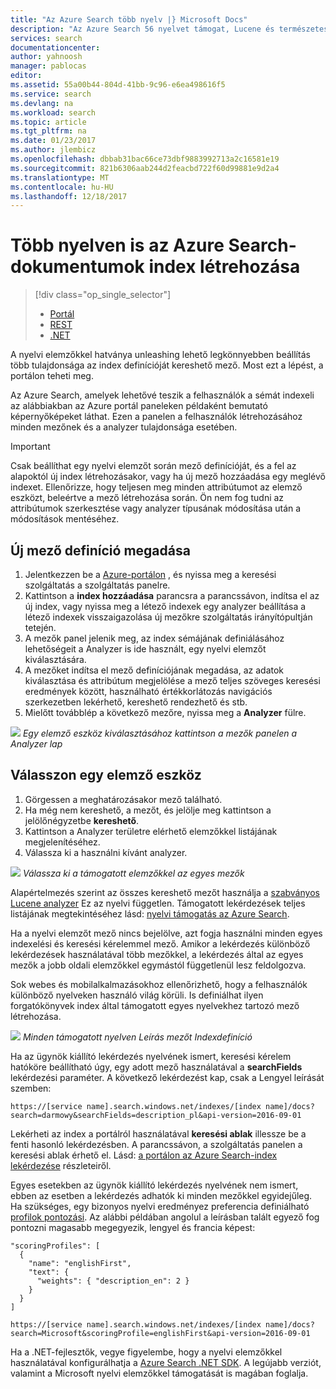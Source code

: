 ```yaml
---
title: "Az Azure Search több nyelv |} Microsoft Docs"
description: "Az Azure Search 56 nyelvet támogat, Lucene és természetes nyelvű feldolgozása technológia a Microsoft a nyelvi elemzőkkel kihasználva."
services: search
documentationcenter: 
author: yahnoosh
manager: pablocas
editor: 
ms.assetid: 55a00b44-804d-41bb-9c96-e6ea498616f5
ms.service: search
ms.devlang: na
ms.workload: search
ms.topic: article
ms.tgt_pltfrm: na
ms.date: 01/23/2017
ms.author: jlembicz
ms.openlocfilehash: dbbab31bac66ce73dbf9883992713a2c16581e19
ms.sourcegitcommit: 821b6306aab244d2feacbd722f60d99881e9d2a4
ms.translationtype: MT
ms.contentlocale: hu-HU
ms.lasthandoff: 12/18/2017
---
```

# <a name="create-an-index-for-documents-in-multiple-languages-in-azure-search"></a>Több nyelven is az Azure Search-dokumentumok index létrehozása
> [!div class="op_single_selector"]
>
> * [Portál](search-language-support.md)
> * [REST](https://msdn.microsoft.com/library/azure/dn879793.aspx)
> * [.NET](https://msdn.microsoft.com/library/azure/microsoft.azure.search.models.analyzername.aspx)
>
>

A nyelvi elemzőkkel hatványa unleashing lehető legkönnyebben beállítás több tulajdonsága az index definícióját kereshető mező. Most ezt a lépést, a portálon teheti meg.

Az Azure Search, amelyek lehetővé teszik a felhasználók a sémát indexeli az alábbiakban az Azure portál paneleken példaként bemutató képernyőképeket láthat. Ezen a panelen a felhasználók létrehozásához minden mezőnek és a analyzer tulajdonsága esetében.

> [!IMPORTANT]
> Csak beállíthat egy nyelvi elemzőt során mező definícióját, és a fel az alapoktól új index létrehozásakor, vagy ha új mező hozzáadása egy meglévő indexet. Ellenőrizze, hogy teljesen meg minden attribútumot az elemző eszközt, beleértve a mező létrehozása során. Ön nem fog tudni az attribútumok szerkesztése vagy analyzer típusának módosítása után a módosítások mentéséhez.
>
>

## <a name="define-a-new-field-definition"></a>Új mező definíció megadása
1. Jelentkezzen be a [Azure-portálon](https://portal.azure.com) , és nyissa meg a keresési szolgáltatás a szolgáltatás panelre.
2. Kattintson a **index hozzáadása** parancsra a parancssávon, indítsa el az új index, vagy nyissa meg a létező indexek egy analyzer beállítása a létező indexek visszaigazolása új mezőkre szolgáltatás irányítópultján tetején.
3. A mezők panel jelenik meg, az index sémájának definiálásához lehetőségeit a Analyzer is ide használt, egy nyelvi elemzőt kiválasztására.
4. A mezőket indítsa el mező definíciójának megadása, az adatok kiválasztása és attribútum megjelölése a mező teljes szöveges keresési eredmények között, használható értékkorlátozás navigációs szerkezetben lekérhető, kereshető rendezhető és stb.
5. Mielőtt továbblép a következő mezőre, nyissa meg a **Analyzer** fülre.

![][1]
*Egy elemző eszköz kiválasztásához kattintson a mezők panelen a Analyzer lap*

## <a name="choose-an-analyzer"></a>Válasszon egy elemző eszköz
1. Görgessen a meghatározásakor mező található.
2. Ha még nem kereshető, a mezőt, és jelölje meg kattintson a jelölőnégyzetbe **kereshető**.
3. Kattintson a Analyzer területre elérhető elemzőkkel listájának megjelenítéséhez.
4. Válassza ki a használni kívánt analyzer.

![][2]
*Válassza ki a támogatott elemzőkkel az egyes mezők*

Alapértelmezés szerint az összes kereshető mezőt használja a [szabványos Lucene analyzer](http://lucene.apache.org/core/4_10_0/analyzers-common/org/apache/lucene/analysis/standard/StandardAnalyzer.html) Ez az nyelvi független. Támogatott lekérdezések teljes listájának megtekintéséhez lásd: [nyelvi támogatás az Azure Search](https://msdn.microsoft.com/library/azure/dn879793.aspx).

Ha a nyelvi elemzőt mező nincs bejelölve, azt fogja használni minden egyes indexelési és keresési kérelemmel mező. Amikor a lekérdezés különböző lekérdezések használatával több mezőkkel, a lekérdezés által az egyes mezők a jobb oldali elemzőkkel egymástól függetlenül lesz feldolgozva.

Sok webes és mobilalkalmazásokhoz ellenőrizhető, hogy a felhasználók különböző nyelveken használó világ körüli. Is definiálhat ilyen forgatókönyvek index által támogatott egyes nyelvekhez tartozó mező létrehozása.

![][3]
*Minden támogatott nyelven Leírás mezőt Indexdefiníció*

Ha az ügynök kiállító lekérdezés nyelvének ismert, keresési kérelem hatóköre beállítható úgy, egy adott mező használatával a **searchFields** lekérdezési paraméter. A következő lekérdezést kap, csak a Lengyel leírását szemben:

`https://[service name].search.windows.net/indexes/[index name]/docs?search=darmowy&searchFields=description_pl&api-version=2016-09-01`

Lekérheti az index a portálról használatával **keresési ablak** illessze be a fenti hasonló lekérdezésben. A parancssávon, a szolgáltatás panelen a keresési ablak érhető el. Lásd: [a portálon az Azure Search-index lekérdezése](search-explorer.md) részleteiről.

Egyes esetekben az ügynök kiállító lekérdezés nyelvének nem ismert, ebben az esetben a lekérdezés adhatók ki minden mezőkkel egyidejűleg. Ha szükséges, egy bizonyos nyelvi eredményez preferencia definiálható [profilok pontozási](https://msdn.microsoft.com/library/azure/dn798928.aspx). Az alábbi példában angolul a leírásban talált egyező fog pontozni magasabb megegyezik, lengyel és francia képest:

    "scoringProfiles": [
      {
        "name": "englishFirst",
        "text": {
          "weights": { "description_en": 2 }
        }
      }
    ]

`https://[service name].search.windows.net/indexes/[index name]/docs?search=Microsoft&scoringProfile=englishFirst&api-version=2016-09-01`

Ha a .NET-fejlesztők, vegye figyelembe, hogy a nyelvi elemzőkkel használatával konfigurálhatja a [Azure Search .NET SDK](http://www.nuget.org/packages/Microsoft.Azure.Search). A legújabb verziót, valamint a Microsoft nyelvi elemzőkkel támogatását is magában foglalja.

<!-- Image References -->
[1]: ./media/search-language-support/AnalyzerTab.png
[2]: ./media/search-language-support/SelectAnalyzer.png
[3]: ./media/search-language-support/IndexDefinition.png
